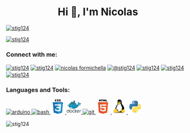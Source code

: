 <h1 align="center">Hi 👋, I'm Nicolas</h1>
<p align="left"> <a href="https://github.com/ryo-ma/github-profile-trophy"><img src="https://github-profile-trophy.vercel.app/?username=stig124" alt="stig124" /></a> </p>

<p align="left"> <a href="https://twitter.com/stig124" target="blank"><img src="https://img.shields.io/twitter/follow/stig124?logo=twitter&style=for-the-badge" alt="stig124" /></a> </p>

<h3 align="left">Connect with me:</h3>
<p align="left">
<a href="https://dev.to/stig124" target="blank"><img align="center" src="https://cdn.jsdelivr.net/npm/simple-icons@3.0.1/icons/dev-dot-to.svg" alt="stig124" height="30" width="40" /></a>
<a href="https://twitter.com/stig124" target="blank"><img align="center" src="https://cdn.jsdelivr.net/npm/simple-icons@3.0.1/icons/twitter.svg" alt="stig124" height="30" width="40" /></a>
<a href="https://stackoverflow.com/users/nicolas formichella" target="blank"><img align="center" src="https://cdn.jsdelivr.net/npm/simple-icons@3.0.1/icons/stackoverflow.svg" alt="nicolas formichella" height="30" width="40" /></a>
<a href="https://medium.com/@stig124" target="blank"><img align="center" src="https://cdn.jsdelivr.net/npm/simple-icons@3.0.1/icons/medium.svg" alt="@stig124" height="30" width="40" /></a>
<a href="https://www.codechef.com/users/stig124" target="blank"><img align="center" src="https://cdn.jsdelivr.net/npm/simple-icons@3.1.0/icons/codechef.svg" alt="stig124" height="30" width="40" /></a>
<a href="https://www.hackerrank.com/stig124" target="blank"><img align="center" src="https://cdn.jsdelivr.net/npm/simple-icons@3.0.1/icons/hackerrank.svg" alt="stig124" height="30" width="40" /></a>
<a href="https://www.leetcode.com/stig124" target="blank"><img align="center" src="https://cdn.jsdelivr.net/npm/simple-icons@3.0.1/icons/leetcode.svg" alt="stig124" height="30" width="40" /></a>
</p>

<h3 align="left">Languages and Tools:</h3>
<p align="left"> <a href="https://www.arduino.cc/" target="_blank"> <img src="https://cdn.worldvectorlogo.com/logos/arduino-1.svg" alt="arduino" width="40" height="40"/> </a> <a href="https://www.gnu.org/software/bash/" target="_blank"> <img src="https://www.vectorlogo.zone/logos/gnu_bash/gnu_bash-icon.svg" alt="bash" width="40" height="40"/> </a> <a href="https://www.w3schools.com/css/" target="_blank"> <img src="https://raw.githubusercontent.com/devicons/devicon/master/icons/css3/css3-original-wordmark.svg" alt="css3" width="40" height="40"/> </a> <a href="https://www.docker.com/" target="_blank"> <img src="https://raw.githubusercontent.com/devicons/devicon/master/icons/docker/docker-original-wordmark.svg" alt="docker" width="40" height="40"/> </a> <a href="https://git-scm.com/" target="_blank"> <img src="https://www.vectorlogo.zone/logos/git-scm/git-scm-icon.svg" alt="git" width="40" height="40"/> </a> <a href="https://www.w3.org/html/" target="_blank"> <img src="https://raw.githubusercontent.com/devicons/devicon/master/icons/html5/html5-original-wordmark.svg" alt="html5" width="40" height="40"/> </a> <a href="https://www.linux.org/" target="_blank"> <img src="https://raw.githubusercontent.com/devicons/devicon/master/icons/linux/linux-original.svg" alt="linux" width="40" height="40"/> </a> <a href="https://www.python.org" target="_blank"> <img src="https://raw.githubusercontent.com/devicons/devicon/master/icons/python/python-original.svg" alt="python" width="40" height="40"/> </a> </p>

<p><img align="center" src="https://github-readme-stats.vercel.app/api/top-langs?username=stig124&show_icons=true&theme=dark&hide_border=true&locale=en&layout=compact" alt="stig124" /></p>